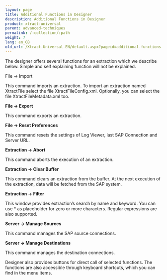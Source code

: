 ```yaml
---
layout: page
title: Additional Functions in Designer
description: Additional Functions in Designer
product: xtract-universal
parent: advanced-techniques
permalink: /:collection/:path
weight: 7
lang: en_GB
old_url: /Xtract-Universal-EN/default.aspx?pageid=additional-functions-in-designer
---
```


The designer offers several functions for an extraction which we describe below. Simple and self explaining function will not be explained.

File -> Import

This command imports an extraction. To import an extraction named XtractFile select the file XtractFileConfig.xml. Optionally, you can select the file XtractFileMetadata.xml too.

**File -> Export**

This command exports an extraction.

**File -> Reset Preferences**

This command resets the settings of Log Viewer, last SAP Connection and Server URL.

**Extraction -> Abort**

This command aborts the execution of an extraction.

**Extraction -> Clear Buffer**

This command clears an extraction from the buffer. At the next execution of the extraction, data will be fetched from the SAP system.

**Extraction -> Filter**

This window provides extraction’s search by name and keyword. You can use * as placeholder for zero or more characters. Regular expressions are also supported.


**Server -> Manage Sources** 

This command manages the  SAP source connections.


**Server -> Manage Destinations**

This command manages the  destination connections.

Designer also provides buttons for direct call of selected functions. The functions are also accessible through keyboard shortcuts, which you can find in the menu items.